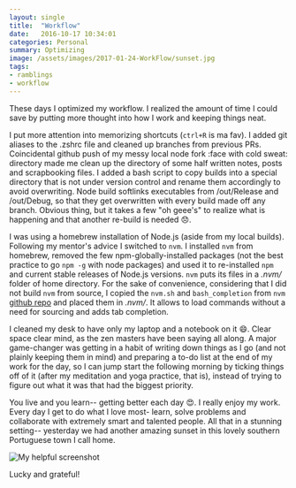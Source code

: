 ```yaml
---
layout: single
title:  "Workflow"
date:   2016-10-17 10:34:01
categories: Personal
summary: Optimizing
image: /assets/images/2017-01-24-WorkFlow/sunset.jpg
tags:
- ramblings
- workflow
---
```


These days I optimized my workflow. I realized the amount of time
I could save by putting more thought into how I work and keeping things neat.

I put more attention into memorizing shortcuts (```ctrl+R``` is ma fav).
I added git aliases to the .zshrc file and cleaned up branches
from previous PRs. Coincidental github push of my messy local node fork
:face with cold sweat: directory made me clean up the directory of some half written notes, posts and
scrapbooking files.
I added a bash script to copy builds into a special directory that is not under version
control and rename them accordingly to avoid overwriting. Node build softlinks
executables from /out/Release and /out/Debug, so that they get overwritten
with every build made off any branch. Obvious thing, but it takes a few
"oh geee's" to realize what is happening and that another re-build is needed
:disappointed:.


I was using a homebrew installation of Node.js (aside from my local builds).
Following my mentor's advice I switched to ```nvm```. I installed ```nvm```
from homebrew, removed the few npm-globally-installed packages (not the best
   practice to go ```npm -g``` with node packages) and used it to re-installed ```npm```
and current stable releases of Node.js versions.
```nvm``` puts its files in a *.nvm/* folder of home directory.
For the sake of convenience, considering that I did not build ```nvm``` from
source, I copied the ```nvm.sh``` and ```bash_completion``` from
```nvm``` [github repo](https://github.com/creationix/nvm) and placed them
in *.nvm/*. It allows to load commands without a need for sourcing
and adds tab completion.

I cleaned my desk to have only my laptop and a notebook on it :smile:.
Clear space clear mind, as the zen masters have been saying all along.
A major game-changer was getting in a habit of writing down things as I go
(and not plainly keeping them in mind) and  preparing a to-do list
at the end of my work for the day, so I can jump start the following morning
by ticking things off of it (after my meditation and yoga practice, that is),
instead of trying to figure out what it was that had the biggest priority.

You live and you learn-- getting better each day
:heart_eyes:.
I really enjoy my work. Every day I get to do what I love most-
learn, solve problems and collaborate with extremely smart and talented people.
All that in a stunning setting-- yesterday we had another amazing sunset
in this lovely southern Portuguese town I call home.

![My helpful screenshot](/assets/images/2017-01-24-WorkFlow/sunset.jpg)

Lucky and grateful!
